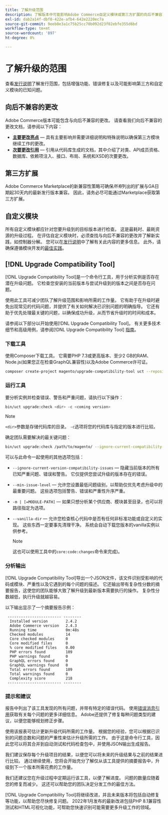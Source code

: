 ```yaml
---
title: 了解升级范围
description: 了解版本中可能影响Adobe Commerce自定义模块或第三方扩展的向后不兼容更改。
exl-id: dab2a14f-dbf0-422e-afb4-642e2220ec7a
source-git-commit: 9eeb0e3a1c75b25cc70b092d23f02ebfe355d6bd
workflow-type: tm+mt
source-wordcount: '897'
ht-degree: 0%

---
```


# 了解升级的范围

查看[发行说明](https://experienceleague.adobe.com/zh-hans/docs/commerce-operations/release/notes/overview)了解发行范围，包括增强功能、错误修复以及可能影响第三方和自定义模块的已知问题。

## 向后不兼容的更改

Adobe Commerce版本可能包含与向后不兼容的更改。 请查看我们向后不兼容的更改文档，请参阅以下内容：

- **[主要更改亮点](https://developer.adobe.com/commerce/php/development/backward-incompatible-changes/)** — 具有主要影响并需要详细说明和特殊说明以确保第三方模块继续工作的更改。
- **[次要更改引用](https://developer.adobe.com/commerce/php/development/backward-incompatible-changes/reference/)** — 引用从代码库生成的文档，其中介绍了对类、API成员资格、数据库、依赖项注入、接口、布局、系统和XSD的次要更改。

## 第三方扩展

Adobe Commerce Marketplace的新兼容性策略可确保&#x200B;_所有_&#x200B;列出的扩展与GA日期起30天内的最新发行版本兼容。 因此，请务必尽可能通过Marketplace获取第三方扩展。

## 自定义模块

所有自定义模块都应针对您要升级到的目标版本进行检查。 这是最耗时、最耗资源的升级过程。 在评估自定义模块时，必须查找与向后不兼容的更改并了解新实践，如控制器分解。 您可以在[发行说明](https://experienceleague.adobe.com/zh-hans/docs/commerce-operations/release/notes/overview)中了解有关此内容的更多信息。 此外，请确保遵循模块开发的[最佳实践](https://developer.adobe.com/commerce/php/best-practices/extensions/)。

## [!DNL Upgrade Compatibility Tool]

[!DNL Upgrade Compatibility Tool]是一个命令行工具，用于分析实例是否存在潜在升级问题。 它检查您安装的当前版本与尝试升级到的版本之间是否存在问题。

使用此工具可减少团队了解升级范围和影响所需的工作量。 它有助于在升级时避免出现常见的代码问题，并提供了有关如何解决已识别问题的明确指导。 它还有助于优先处理最关键的问题，以确保成功升级，从而节省升级时的时间和成本。

请参阅以下部分以开始使用[!DNL Upgrade Compatibility Tool]。 有关更多技术细节和高级用例，请参阅[!DNL Upgrade Compatibility Tool] [指南](../upgrade-compatibility-tool/overview.md)。

### 下载工具

使用Composer下载工具。 它需要PHP 7.3或更高版本、至少2 GB的RAM、Node.js(如果您正在检查GraphQL兼容性)以及Adobe Commerce许可证。

```bash
composer create-project magento/upgrade-compatibility-tool uct --repository https://repo.magento.com
```

### 运行工具

要分析实例并检查错误、警告和严重问题，请执行以下操作：

```bash
bin/uct upgrade:check <dir> -c <coming version> 
```

>[!NOTE]
>
> `<dir>`参数是存储代码库的目录。 `-c`选项将您的代码库与指定的版本进行比较。

确定团队需要解决的最关键问题：

```bash
bin/uct upgrade:check /path/to/magento/ --ignore-current-compatibility-issues –min-issue-level critical --vanilla-dir /path/to/vanilla/code/ /path/to/magento/app/code/Vendor/
```

可以与此命令一起使用的其他选项包括：

- `--ignore-current-version-compatibility-issues` — 隐藏当前版本的所有已知严重问题、错误和警告。 它仅提供您尝试升级的版本存在的错误。

- `--min-issue-level` — 允许您设置最低问题级别，以帮助仅优先考虑升级中的最重要问题。 这些选项包括警告、错误和严重性升序严重。

- `-m | [=MODULE-PATH]` — 如果只想分析某个供应商、模块甚至目录，也可以将路径指定为选项。

- `--vanilla-dir` — 允许您检查核心代码中是否有任何非标准功能或自定义的实现。 这些东西一定要事先清理干净。 系统会自动下载您版本的vanilla实例以供参考。

  >[!NOTE]
  >
  > 这也可以使用工具中的`core:code:changes`命令来完成)。

### 分析输出

[!DNL Upgrade Compatibility Tool]导出一个JSON文件，该文件识别受影响的代码或模块、严重性以及它遇到的每个问题的描述。 它还输出带有复杂性分数的摘要报告，这使您的团队能够大致了解升级到最新版本需要执行的操作。 复杂性分数越低，执行升级就越容易。

以下输出显示了一个摘要报告示例：

```console
 ------------------------ --------
  Installed version        2.4.2
  Adobe Commerce version   2.4.3
  Running time             0m:48s
  Checked modules          14
  Core checked modules     0
  Core modified files      0
  % core modified files    0.00
  PHP errors found         109
  PHP warnings found       0
  GraphQL errors found     0
  GraphQL warnings found   0
  Total errors found       109
  Total warnings found     0
  Complexity score         218
 ------------------------ --------
```

### 提示和建议

报告中列出了该工具发现的所有问题，并带有特定的错误代码。 使用[错误消息引用](../upgrade-compatibility-tool/error-messages.md)获取有关每个问题的更多详细信息。 Adobe还提供了修复每种问题类型的建议，以便您能够规划修正步骤。

使用该报表可估计更新升级代码所需的工作量。 根据您的经验，您可以根据已识别的问题总数和问题的严重性来估计升级所需的工作。 由于这是命令行工具，因此您可以将其合并到自动测试和代码检查包中，并使用JSON输出生成报告。

我们建议保存每个升级项目的结果，以便您可以将未来的升级结果与之前的结果进行比较。 通过继续使用，您将会开始充分了解仅从该工具提供的摘要报告中，升级到下一个版本所需花费的工作量。

我们还建议您在升级过程中定期运行该工具，以便了解进度。 问题的数量应随着您的修复而减少。 这还可以帮助您的团队决定分发工作的最佳方法。

[!DNL Upgrade Compatibility Tool]将继续改进，并且未来版本将包括自动修复等功能，以帮助您尽快修复问题。 2022年1月发布的最新改进包括PHP 8.1兼容性测试和HTML可视化功能，可帮助您快速识别可能需要更多升级工作的领域。
